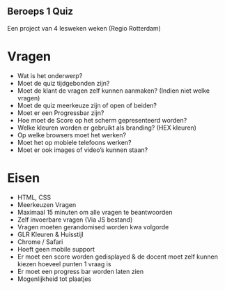 ## Beroeps 1 Quiz
Een project van 4 lesweken weken (Regio Rotterdam)


# Vragen

*	Wat is het onderwerp?
*	Moet de quiz tijdgebonden zijn?
*	Moet de klant de vragen zelf kunnen aanmaken? (Indien niet welke vragen)
*	Moet de quiz meerkeuze zijn of open of beiden?
*	Moet er een Progressbar zijn?
*	Hoe moet de Score op het scherm gepresenteerd worden?
*	Welke kleuren worden er gebruikt als branding? (HEX kleuren)
*	Op welke browsers moet het werken?
*	Moet het op mobiele telefoons werken?
*	Moet er ook images of video’s kunnen staan?

# Eisen

* HTML, CSS
* Meerkeuzen Vragen
* Maximaal 15 minuten om alle vragen te beantwoorden
* Zelf invoerbare vragen (Via JS bestand)
* Vragen moeten gerandomised worden kwa volgorde
* GLR Kleuren & Huisstijl
* Chrome / Safari
* Hoeft geen mobile support
* Er moet een score worden gedisplayed & de docent moet zelf kunnen kiezen hoeveel punten 1 vraag is
* Er moet een progress bar worden laten zien
* Mogenlijkheid tot plaatjes
